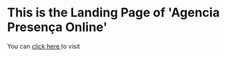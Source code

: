 # This is the Landing Page of 'Agencia Presença Online'
You can <a href="https://agenciapresencaonline.com.br" target="_blank"> click here </a> to visit 